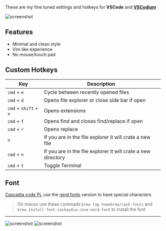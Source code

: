These are my fine tuned settings and hotkeys for **VSCode** and **[VSCodium](https://github.com/VSCodium/vscodium)**

![screenshot](img/standardlook.png)

## Features 
- Minimal and clean style 
- Vim like experience
- No mouse/touch pad

## Custom Hotkeys

| Key                                       | Description   |
| ----------------------------------------- | ------------- |
| ```cmd``` + ```e``` | Cycle between recently opened files |
| ```cmd``` + ```d``` | Opens file explorer or close side bar if open |
| ```cmd``` +  ```shift``` + ```x``` | Opens extensions  |
| ```cmd``` + ```f``` | Opens find and closes find/replace if open  |
| ```cmd``` + ```r``` | Opens replace  |
| ```n``` | If you are in the file explorer it will crate a new file  |
| ```cmd``` + ```n``` | If you are in the file explorer it will crate a new directory |
| ```cmd``` + ```t``` | Toggle Terminal |

## Font
[Cascadia code PL](https://github.com/microsoft/cascadia-code) use the [nerd fonts](https://github.com/ryanoasis/nerd-fonts) version to have special characters
> On macos use these commads ```brew tap homebrew/cask-fonts``` and ```brew install font-caskaydia-cove-nerd-font``` to install the font

---

![screenshot](img/sidebar.png)
![screenshot](img/Last.png)
